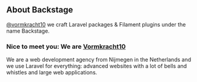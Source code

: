 ## About Backstage

[@vormkracht10](https://github.com/vormkracht10) we craft Laravel packages & Filament plugins under the name Backstage.

### Nice to meet you: We are [Vormkracht10](https://vormkracht10.nl)

We are a web development agency from Nijmegen in the Netherlands and we use Laravel for everything: advanced websites with a lot of bells and whistles and large web applications.
